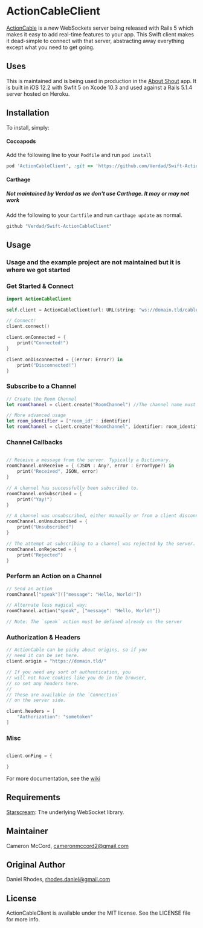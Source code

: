 # ActionCableClient

<!-- [![Version](https://img.shields.io/cocoapods/v/ActionCableClient.svg?style=flat)](http://cocoapods.org/pods/ActionCableClient)
[![License](https://img.shields.io/cocoapods/l/ActionCableClient.svg?style=flat)](http://cocoapods.org/pods/ActionCableClient)
[![Platform](https://img.shields.io/cocoapods/p/ActionCableClient.svg?style=flat)](http://cocoapods.org/pods/ActionCableClient)
[![Carthage compatible](https://img.shields.io/badge/Carthage-compatible-4BC51D.svg?style=flat)](https://github.com/Carthage/Carthage) -->

[ActionCable](https://github.com/rails/rails/tree/master/actioncable) is a new WebSockets server being released with Rails 5 which makes it easy to add real-time features to your app. This Swift client makes it dead-simple to connect with that server, abstracting away everything except what you need to get going.

## Uses

This is maintained and is being used in production in the [About Shout](https://apps.apple.com/us/app/about-shout/id1402799372) app. It is built in iOS 12.2 with Swfit 5 on Xcode 10.3 and used against a Rails 5.1.4 server hosted on Heroku.

## Installation

To install, simply:

#### Cocoapods

Add the following line to your `Podfile` and run `pod install`

```ruby
pod 'ActionCableClient', :git => 'https://github.com/Verdad/Swift-ActionCableClient.git', :branch => 'master'
```

#### Carthage

##### Not maintained by Verdad as we don't use Carthage. It may or may not work

Add the following to your `Cartfile` and run `carthage update` as normal.
```ruby
github "Verdad/Swift-ActionCableClient"
```


## Usage

### Usage and the example project are not maintained but it is where we got started

### Get Started & Connect

```swift
import ActionCableClient

self.client = ActionCableClient(url: URL(string: "ws://domain.tld/cable")!)

// Connect!
client.connect()

client.onConnected = {
    print("Connected!")
}

client.onDisconnected = {(error: Error?) in
    print("Disconnected!")
}
```

### Subscribe to a Channel

```swift
// Create the Room Channel
let roomChannel = client.create("RoomChannel") //The channel name must match the class name on the server

// More advanced usage
let room_identifier = ["room_id" : identifier]
let roomChannel = client.create("RoomChannel", identifier: room_identifier, autoSubscribe: true, bufferActions: true)

```

### Channel Callbacks

```swift

// Receive a message from the server. Typically a Dictionary.
roomChannel.onReceive = { (JSON : Any?, error : ErrorType?) in
    print("Received", JSON, error)
}

// A channel has successfully been subscribed to.
roomChannel.onSubscribed = {
    print("Yay!")
}

// A channel was unsubscribed, either manually or from a client disconnect.
roomChannel.onUnsubscribed = {
    print("Unsubscribed")
}

// The attempt at subscribing to a channel was rejected by the server.
roomChannel.onRejected = {
    print("Rejected")
}

```

### Perform an Action on a Channel

```swift
// Send an action
roomChannel["speak"](["message": "Hello, World!"])

// Alternate less magical way:
roomChannel.action("speak", ["message": "Hello, World!"])

// Note: The `speak` action must be defined already on the server
```

### Authorization & Headers

```swift
// ActionCable can be picky about origins, so if you
// need it can be set here.
client.origin = "https://domain.tld/"

// If you need any sort of authentication, you
// will not have cookies like you do in the browser,
// so set any headers here.
//
// These are available in the `Connection`
// on the server side.

client.headers = [
    "Authorization": "sometoken"
]
```

### Misc

```swift

client.onPing = {

}

```

For more documentation, see the [wiki](https://github.com/danielrhodes/Swift-ActionCableClient/wiki/Documentation)

## Requirements

[Starscream](https://github.com/daltoniam/Starscream): The underlying WebSocket library.

## Maintainer

Cameron McCord, cameronmccord2@gmail.com

## Original Author

Daniel Rhodes, rhodes.daniel@gmail.com

## License

ActionCableClient is available under the MIT license. See the LICENSE file for more info.
